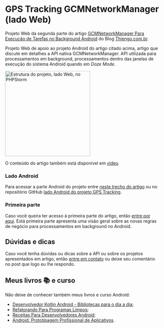 # GPS Tracking GCMNetworkManager (lado Web)

Projeto Web da segunda parte do artigo [GCMNetworkManager Para Execução de Tarefas no Background Android](https://www.thiengo.com.br/gcmnetworkmanager-para-execucao-de-tarefas-no-background-android#title-4) do Blog [Thiengo.com.br](https://www.thiengo.com.br).

Projeto Web de apoio ao projeto Android do artigo citado acima, artigo que discute em detalhes a API nativa GCMNetworkManager. API utilizada para processamentos em background, processamentos dentro das janelas de execução do sistema Android quando em *Doze Mode*.

<img src="https://www.thiengo.com.br/img/post/normal/s1gbuae6dk7mcgb42njg9en5505c341e566c9c44533afc66e4f78b1e07.jpg" width="275" alt="Estrutura do projeto, lado Web, no PHPStorm">

O conteúdo do artigo também está disponível em [vídeo](https://www.thiengo.com.br/gcmnetworkmanager-para-execucao-de-tarefas-no-background-android#title-17).

### Lado Android

Para acessar a parte Android do projeto entre [neste trecho do artigo](https://www.thiengo.com.br/gcmnetworkmanager-para-execucao-de-tarefas-no-background-android#title-8) ou no repositório GitHub [lado Android do projeto GPS Tracking](https://github.com/viniciusthiengo/gps-tracking-gcm-network-manager).

### Primeira parte

Caso você queira ter acesso à primeira parte do artigo, então [entre por aqui](https://www.thiengo.com.br/gcmnetworkmanager-para-execucao-de-tarefas-no-background-android#title-1). Está primeira parte apresenta uma visão geral sobre as novas regras de negócio para processamentos em background no Android.

## Dúvidas e dicas

Caso você tenha dúvidas ou dicas sobre a API ou sobre os projetos apresentados em artigo, então [entre em contato](https://www.thiengo.com.br/contato) ou deixe seu comentário no post que logo eu lhe respondo.

## Meus livros 📚 e curso

Não deixe de conhecer também meus livros e curso Android:

- [Desenvolvedor Kotlin Android - Bibliotecas para o dia a dia](https://www.thiengo.com.br/livro-desenvolvedor-kotlin-android);
- [Refatorando Para Programas Limpos](https://www.thiengo.com.br/livro-refatorando-para-programas-limpos);
- [Receitas Para Desenvolvedores Android](https://www.thiengo.com.br/livro-receitas-para-desenvolvedores-android);
- [Android: Prototipagem Profissional de Aplicativos](https://www.udemy.com/course/android-prototipagem-profissional-de-aplicativos/?locale=pt_BR&persist_locale=).
